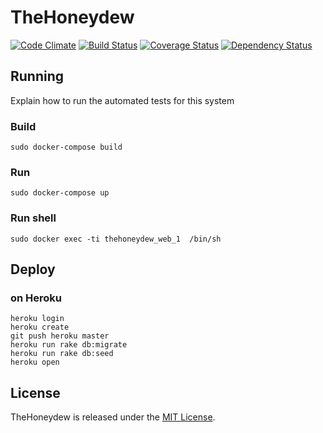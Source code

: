 # TheHoneydew

[![Code Climate](https://codeclimate.com/github/IgorPolyakov/TheHoneydew.svg)](https://codeclimate.com/github/IgorPolyakov/TheHoneydew)
[![Build Status](https://travis-ci.org/IgorPolyakov/TheHoneydew.svg?branch=master)](https://travis-ci.org/IgorPolyakov/TheHoneydew)
[![Coverage Status](https://coveralls.io/repos/github/IgorPolyakov/TheHoneydew/badge.svg)](https://coveralls.io/github/IgorPolyakov/TheHoneydew)
[![Dependency Status](https://gemnasium.com/badges/github.com/IgorPolyakov/TheHoneydew.svg)](https://gemnasium.com/github.com/IgorPolyakov/TheHoneydew)



## Running

Explain how to run the automated tests for this system
### Build
```
sudo docker-compose build
```
### Run
```
sudo docker-compose up
```

### Run shell
```
sudo docker exec -ti thehoneydew_web_1  /bin/sh

```

## Deploy

### on Heroku

```
heroku login
heroku create
git push heroku master
heroku run rake db:migrate
heroku run rake db:seed
heroku open
```
## License

TheHoneydew is released under the [MIT License](https://raw.githubusercontent.com/IgorPolyakov/TheHoneydew/master/LICENSE.md).
